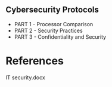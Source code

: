 ## Cybersecurity Protocols

- PART 1 - Processor Comparison
- PART 2 - Security Practices
- PART 3 - Confidentiality and Security

# References

IT security.docx
